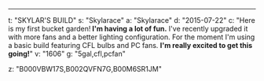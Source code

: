 ---
t: "SKYLAR'S BUILD"
s: "Skylarace"
a: "Skylarace"
d: "2015-07-22"
c: "Here is my first bucket garden!<strong> I'm having a lot of fun.</strong> I've recently upgraded it with more fans and a better lighting configuration. For the moment I'm using a basic build featuring CFL bulbs and PC fans. <strong>I'm really excited to get this going!</strong>"
v: "1606"
g: "5gal,cfl,pcfan"

z: "B000VBW17S,B002QVFN7G,B00M6SR1JM"
